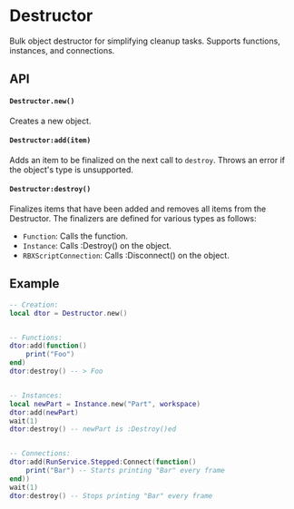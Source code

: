 # Destructor

Bulk object destructor for simplifying cleanup tasks. Supports functions, instances, and connections.

## API

#### `Destructor.new()`

Creates a new object.

#### `Destructor:add(item)`

Adds an item to be finalized on the next call to `destroy`.
Throws an error if the object's type is unsupported.

#### `Destructor:destroy()`

Finalizes items that have been added and removes all items from the Destructor.
The finalizers are defined for various types as follows:
- `Function`: Calls the function.
- `Instance`: Calls :Destroy() on the object.
- `RBXScriptConnection`: Calls :Disconnect() on the object.

## Example

```lua
-- Creation:
local dtor = Destructor.new()


-- Functions:
dtor:add(function()
    print("Foo")
end)
dtor:destroy() -- > Foo


-- Instances:
local newPart = Instance.new("Part", workspace)
dtor:add(newPart)
wait(1)
dtor:destroy() -- newPart is :Destroy()ed


-- Connections:
dtor:add(RunService.Stepped:Connect(function()
    print("Bar") -- Starts printing "Bar" every frame
end))
wait(1)
dtor:destroy() -- Stops printing "Bar" every frame
```
